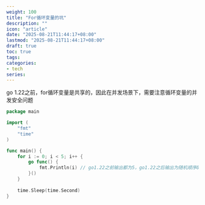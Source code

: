 ```yaml
---
weight: 100
title: "For循环变量的坑"
description: ""
icon: "article"
date: "2025-08-21T11:44:17+08:00"
lastmod: "2025-08-21T11:44:17+08:00"
draft: true
toc: true
tags:
categories:
- tech
series:
---
```


go 1.22之前，for循环变量是共享的，因此在并发场景下，需要注意循环变量的并发安全问题

```go
package main

import (
    "fmt"
    "time"
)

func main() {
    for i := 0; i < 5; i++ {
        go func() {
            fmt.Println(i) // go1.22之前输出都为5，go1.22之后输出为随机顺序0 1 2 3 4
        }()
    }
    
    time.Sleep(time.Second)
}

```